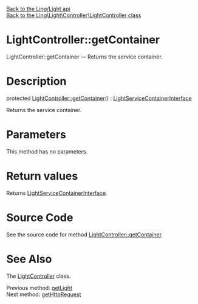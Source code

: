 [Back to the Ling/Light api](https://github.com/lingtalfi/Light/blob/master/doc/api/Ling/Light.md)<br>
[Back to the Ling\Light\Controller\LightController class](https://github.com/lingtalfi/Light/blob/master/doc/api/Ling/Light/Controller/LightController.md)


LightController::getContainer
================



LightController::getContainer — Returns the service container.




Description
================


protected [LightController::getContainer](https://github.com/lingtalfi/Light/blob/master/doc/api/Ling/Light/Controller/LightController/getContainer.md)() : [LightServiceContainerInterface](https://github.com/lingtalfi/Light/blob/master/doc/api/Ling/Light/ServiceContainer/LightServiceContainerInterface.md)




Returns the service container.




Parameters
================

This method has no parameters.


Return values
================

Returns [LightServiceContainerInterface](https://github.com/lingtalfi/Light/blob/master/doc/api/Ling/Light/ServiceContainer/LightServiceContainerInterface.md).








Source Code
===========
See the source code for method [LightController::getContainer](https://github.com/lingtalfi/Light/blob/master/Controller/LightController.php#L65-L68)


See Also
================

The [LightController](https://github.com/lingtalfi/Light/blob/master/doc/api/Ling/Light/Controller/LightController.md) class.

Previous method: [getLight](https://github.com/lingtalfi/Light/blob/master/doc/api/Ling/Light/Controller/LightController/getLight.md)<br>Next method: [getHttpRequest](https://github.com/lingtalfi/Light/blob/master/doc/api/Ling/Light/Controller/LightController/getHttpRequest.md)<br>

